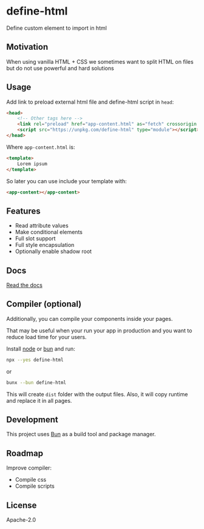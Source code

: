 # define-html

Define custom element to import in html

## Motivation

When using vanilla HTML + CSS we sometimes want to split HTML on files but do not use powerful and hard solutions

## Usage

Add link to preload external html file and define-html script in `head`:

```html
<head>
    <!-- Other tags here -->
    <link rel="preload" href="app-content.html" as="fetch" crossorigin />
    <script src="https://unpkg.com/define-html" type="module"></script>
</head>
```

Where `app-content.html` is:

```html
<template>
    Lorem ipsum
</template>
```

So later you can use include your template with:

```html
<app-content></app-content>
```

## Features

* Read attribute values
* Make conditional elements
* Full slot support
* Full style encapsulation
* Optionally enable shadow root

## Docs

[Read the docs](./DOCS.md)

## Compiler (optional)

Additionally, you can compile your components inside your pages.

That may be useful when your run your app in production and you want to reduce load time for your users.

Install [node](https://nodejs.org) or [bun](https://bun.sh/) and run:

```sh
npx --yes define-html
```

or

```sh
bunx --bun define-html
```

This will create `dist` folder with the output files. Also, it will copy runtime and replace it in all pages.

## Development

This project uses [Bun](https://bun.sh) as a build tool and package manager.

## Roadmap

Improve compiler:

* Compile css
* Compile scripts

## License

Apache-2.0
